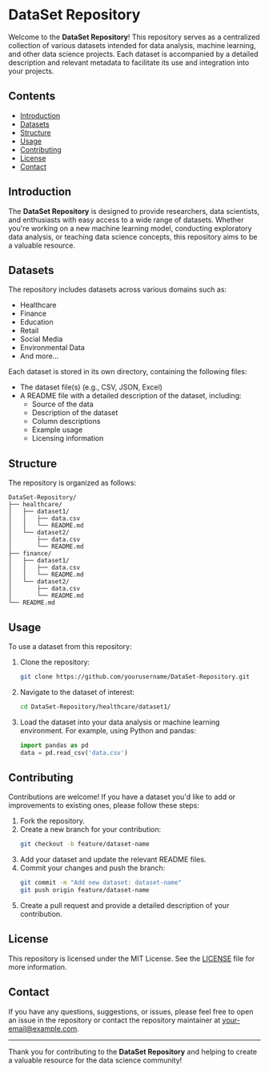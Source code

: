 # DataSet Repository

Welcome to the **DataSet Repository**! This repository serves as a centralized collection of various datasets intended for data analysis, machine learning, and other data science projects. Each dataset is accompanied by a detailed description and relevant metadata to facilitate its use and integration into your projects.

## Contents

- [Introduction](#introduction)
- [Datasets](#datasets)
- [Structure](#structure)
- [Usage](#usage)
- [Contributing](#contributing)
- [License](#license)
- [Contact](#contact)

## Introduction

The **DataSet Repository** is designed to provide researchers, data scientists, and enthusiasts with easy access to a wide range of datasets. Whether you're working on a new machine learning model, conducting exploratory data analysis, or teaching data science concepts, this repository aims to be a valuable resource.

## Datasets

The repository includes datasets across various domains such as:

- Healthcare
- Finance
- Education
- Retail
- Social Media
- Environmental Data
- And more...

Each dataset is stored in its own directory, containing the following files:
- The dataset file(s) (e.g., CSV, JSON, Excel)
- A README file with a detailed description of the dataset, including:
  - Source of the data
  - Description of the dataset
  - Column descriptions
  - Example usage
  - Licensing information

## Structure

The repository is organized as follows:

```
DataSet-Repository/
├── healthcare/
│   ├── dataset1/
│   │   ├── data.csv
│   │   └── README.md
│   └── dataset2/
│       ├── data.csv
│       └── README.md
├── finance/
│   ├── dataset1/
│   │   ├── data.csv
│   │   └── README.md
│   └── dataset2/
│       ├── data.csv
│       └── README.md
└── README.md
```

## Usage

To use a dataset from this repository:

1. Clone the repository:
   ```sh
   git clone https://github.com/yourusername/DataSet-Repository.git
   ```

2. Navigate to the dataset of interest:
   ```sh
   cd DataSet-Repository/healthcare/dataset1/
   ```

3. Load the dataset into your data analysis or machine learning environment. For example, using Python and pandas:
   ```python
   import pandas as pd
   data = pd.read_csv('data.csv')
   ```

## Contributing

Contributions are welcome! If you have a dataset you'd like to add or improvements to existing ones, please follow these steps:

1. Fork the repository.
2. Create a new branch for your contribution:
   ```sh
   git checkout -b feature/dataset-name
   ```
3. Add your dataset and update the relevant README files.
4. Commit your changes and push the branch:
   ```sh
   git commit -m "Add new dataset: dataset-name"
   git push origin feature/dataset-name
   ```
5. Create a pull request and provide a detailed description of your contribution.

## License

This repository is licensed under the MIT License. See the [LICENSE](LICENSE) file for more information.

## Contact

If you have any questions, suggestions, or issues, please feel free to open an issue in the repository or contact the repository maintainer at [your-email@example.com](mailto:your-email@example.com).

---

Thank you for contributing to the **DataSet Repository** and helping to create a valuable resource for the data science community!
